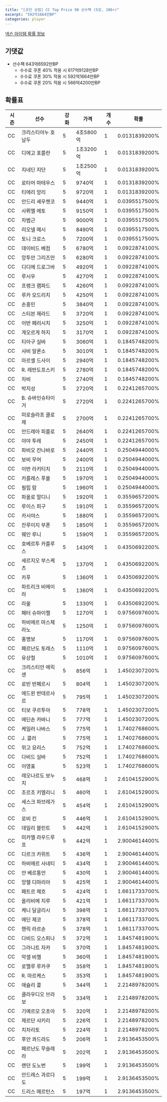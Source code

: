 ```yaml
---
title: "[코인 상점] CC Top Price 90 선수팩 (5강, 106+)"
excerpt: "592억1664만BP"
categories: player
---
```

[넥슨 아이템 확률 정보](http://iteminfo.nexon.com/probability/fco?sn=7597)

## 기댓값
- 선수팩 643억6592만BP
  - 수수료 쿠폰 40% 적용 시 617억9128만BP
  - 수수료 쿠폰 30% 적용 시 592억1664만BP
  - 수수료 쿠폰 20% 적용 시 566억4200만BP


## 확률표

|시즌|선수|강화|가격|개수|확률|
|---|---|---|---|---|---|
|CC|크리스티아누 호날두|5|4조5800억|1|0.0131839200%|
|CC|디에고 포를란|5|1조3200억|1|0.0131839200%|
|CC|지네딘 지단|5|1조2500억|1|0.0131839200%|
|CC|로타어 마테우스|5|9740억|1|0.0131839200%|
|CC|티에리 앙리|5|9720억|1|0.0131839200%|
|CC|안드리 셰우첸코|5|9440억|1|0.0395517500%|
|CC|사뮈엘 에토|5|9150억|1|0.0395517500%|
|CC|차범근|5|9000억|1|0.0395517500%|
|CC|리오넬 메시|5|8490억|1|0.0395517500%|
|CC|토니 크로스|5|7200억|1|0.0395517500%|
|CC|데이비드 베컴|5|6780억|1|0.0922874100%|
|CC|앙투안 그리즈만|5|6280억|1|0.0922874100%|
|CC|디디에 드로그바|5|4920억|1|0.0922874100%|
|CC|루시우|5|4270억|1|0.0922874100%|
|CC|프랭크 램파드|5|4260억|1|0.0922874100%|
|CC|루카 모드리치|5|4250억|1|0.0922874100%|
|CC|손흥민|5|3840억|1|0.0922874100%|
|CC|스티븐 제라드|5|3720억|1|0.0922874100%|
|CC|이반 페리시치|5|3250억|1|0.0922874100%|
|CC|게오르게 하지|5|3170억|1|0.0922874100%|
|CC|티아구 실바|5|3060억|1|0.1845748200%|
|CC|샤비 알론소|5|3010억|1|0.1845748200%|
|CC|마르셀 드사이|5|2940억|1|0.1845748200%|
|CC|R. 레반도프스키|5|2780억|1|0.1845748200%|
|CC|차비|5|2740억|1|0.1845748200%|
|CC|박지성|5|2720억|1|0.2241265700%|
|CC|B. 슈바인슈타이거|5|2720억|1|0.2241265700%|
|CC|미로슬라프 클로제|5|2700억|1|0.2241265700%|
|CC|안드레아 피를로|5|2640억|1|0.2241265700%|
|CC|야야 투레|5|2450억|1|0.2241265700%|
|CC|파비오 칸나바로|5|2440억|1|0.2504944000%|
|CC|보비 무어|5|2400억|1|0.2504944000%|
|CC|이반 라키티치|5|2110억|1|0.2504944000%|
|CC|카를레스 푸욜|5|1970억|1|0.2504944000%|
|CC|필립 람|5|1960억|1|0.2504944000%|
|CC|파올로 말디니|5|1920억|1|0.3559657200%|
|CC|루이스 피구|5|1910억|1|0.3559657200%|
|CC|카시야스|5|1880억|1|0.3559657200%|
|CC|잔루이지 부폰|5|1850억|1|0.3559657200%|
|CC|웨인 루니|5|1590억|1|0.3559657200%|
|CC|호베르투 카를루스|5|1430억|1|0.4350692200%|
|CC|세르지오 부스케츠|5|1370억|1|0.4350692200%|
|CC|카푸|5|1360억|1|0.4350692200%|
|CC|파트리크 비에이라|5|1360억|1|0.4350692200%|
|CC|라울|5|1330억|1|0.4350692200%|
|CC|페터 슈마이켈|5|1270억|1|0.9756097600%|
|CC|하비에르 마스체라노|5|1250억|1|0.9756097600%|
|CC|홍명보|5|1170억|1|0.9756097600%|
|CC|페르난도 토레스|5|1110억|1|0.9756097600%|
|CC|유상철|5|1010억|1|0.9756097600%|
|CC|크리스티안 에릭센|5|856억|1|1.4502307200%|
|CC|로빈 반페르시|5|804억|1|1.4502307200%|
|CC|에드윈 반데르사르|5|795억|1|1.4502307200%|
|CC|티보 쿠르투아|5|778억|1|1.4502307200%|
|CC|에딘손 카바니|5|777억|1|1.4502307200%|
|CC|케일러 나바스|5|775억|1|1.7402768600%|
|CC|J. 콜러|5|775억|1|1.7402768600%|
|CC|위고 요리스|5|752억|1|1.7402768600%|
|CC|다비드 실바|5|752억|1|1.7402768600%|
|CC|이영표|5|523억|1|1.7402768600%|
|CC|레오나르도 보누치|5|468억|1|2.6104152900%|
|CC|조르조 키엘리니|5|460억|1|2.6104152900%|
|CC|세스크 파브레가스|5|454억|1|2.6104152900%|
|CC|로비 킨|5|446억|1|2.6104152900%|
|CC|데일리 블린트|5|442억|1|2.6104152900%|
|CC|미카엘 라우드루프|5|442억|1|2.9004614400%|
|CC|디르크 카위트|5|436억|1|2.9004614400%|
|CC|하비에르 사네티|5|434억|1|2.9004614400%|
|CC|얀 베르통언|5|430억|1|2.9004614400%|
|CC|앙헬 디마리아|5|425억|1|2.9004614400%|
|CC|페트르 체흐|5|424억|1|1.6611733700%|
|CC|올리비에 지루|5|421억|1|1.6611733700%|
|CC|케니 달글리시|5|398억|1|1.6611733700%|
|CC|에딘 제코|5|378억|1|1.6611733700%|
|CC|헨릭 라르손|5|378억|1|1.6611733700%|
|CC|다비드 오스피나|5|372억|1|1.8457481900%|
|CC|그라니트 자카|5|370억|1|1.8457481900%|
|CC|악셀 비첼|5|360억|1|1.8457481900%|
|CC|로멜루 루카쿠|5|358억|1|1.8457481900%|
|CC|R. 마르케스|5|353억|1|1.8457481900%|
|CC|애슐리 콜|5|344억|1|2.2148978200%|
|CC|클라우디오 브라보|5|334억|1|2.2148978200%|
|CC|기예르모 오초아|5|320억|1|2.2148978200%|
|CC|제르단 샤키리|5|226억|1|2.2148978200%|
|CC|치차리토|5|224억|1|2.2148978200%|
|CC|후안 콰드라도|5|206억|1|2.9136453500%|
|CC|페르난도 무슬레라|5|202억|1|2.9136453500%|
|CC|랜던 도노번|5|199억|1|2.9136453500%|
|CC|안드레스 과르다도|5|199억|1|2.9136453500%|
|CC|드리스 메르턴스|5|197억|1|2.9136453500%|
